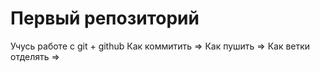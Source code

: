 # Первый репозиторий
Учусь работе с git + github 
Как коммитить =>
Как пушить =>
Как ветки отделять =>
